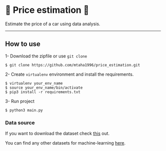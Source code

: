 # :money_with_wings: Price estimation :money_with_wings:

Estimate the price of a car using data analysis.
- - - - 



## How to use
1- Download the zipfile or use `git clone`
```
$ git clone https://github.com/mtaha1996/price_estimation.git
```

2- Create `virtualenv` environment and install the requirements.
```
$ virtualenv your_env_name
$ source your_env_name/bin/activate
$ pip3 install -r requirements.txt
```

3- Run project
```
$ python3 main.py
```

### Data source 
If you want to download the dataset check [this](http://archive.ics.uci.edu/ml/machine-learning-databases/autos/) out.

You can find any other datasets for machine-learning [here](http://archive.ics.uci.edu/ml/machine-learning-databases/).
